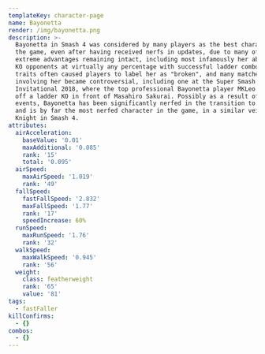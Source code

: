 ```yaml
---
templateKey: character-page
name: Bayonetta
render: /img/bayonetta.png
description: >-
  Bayonetta in Smash 4 was considered by many players as the best character in
  the game, even after having received nerfs in updates, due to many of her
  extreme advantages remaining intact, including most infamously her ability to
  KO opponents at virtually any percentage with successful ladder combos. These
  traits often caused players to label her as "broken", and many matches
  involving her became controversial, including one at the Super Smash Bros.
  Invitational 2018, where the top professional Bayonetta player MKLeo pulled
  off a ladder KO in front of Masahiro Sakurai. Possibly as a result of these
  events, Bayonetta has been significantly nerfed in the transition to Ultimate,
  and is by far the most nerfed character in the game, in a similar vein to Meta
  Knight in Smash 4.
attributes:
  airAcceleration:
    baseValue: '0.01'
    maxAdditional: '0.085'
    rank: '15'
    total: '0.095'
  airSpeed:
    maxAirSpeed: '1.019'
    rank: '49'
  fallSpeed:
    fastFallSpeed: '2.832'
    maxFallSpeed: '1.77'
    rank: '17'
    speedIncrease: 60%
  runSpeed:
    maxRunSpeed: '1.76'
    rank: '32'
  walkSpeed:
    maxWalkSpeed: '0.945'
    rank: '56'
  weight:
    class: featherweight
    rank: '65'
    value: '81'
tags:
  - fastFaller
killConfirms:
  - {}
combos:
  - {}
---
```


